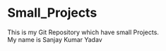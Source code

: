 # Small_Projects
This is my Git Repository which have small Projects.
<br>
My name is Sanjay Kumar Yadav

